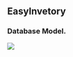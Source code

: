 
## EasyInvetory

### Database Model.

![](https://github.com/jmarkstar/EasyInventory/blob/master/database/easy_invetory_diagram.png)

